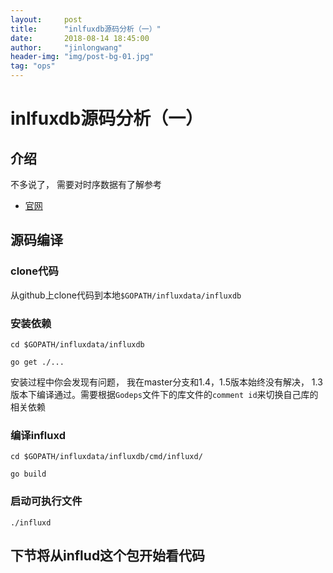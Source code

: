 ```yaml
---
layout:     post
title:      "inlfuxdb源码分析（一）"
date:       2018-08-14 18:45:00
author:     "jinlongwang"
header-img: "img/post-bg-01.jpg"
tag: "ops"
---
```

# inlfuxdb源码分析（一）
## 介绍
不多说了， 需要对时序数据有了解参考

- [官网](https://www.influxdata.com/time-series-platform/influxdb/)

## 源码编译

### clone代码
从github上clone代码到本地`$GOPATH/influxdata/influxdb`

### 安装依赖
`cd $GOPATH/influxdata/influxdb`

`go get ./...`

安装过程中你会发现有问题， 我在master分支和1.4，1.5版本始终没有解决，
1.3版本下编译通过。需要根据`Godeps`文件下的库文件的`comment id`来切换自己库的相关依赖

### 编译influxd

`cd $GOPATH/influxdata/influxdb/cmd/influxd/`

`go build`

### 启动可执行文件

`./influxd`

## 下节将从influd这个包开始看代码







